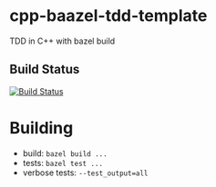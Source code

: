 # cpp-baazel-tdd-template
TDD in C++ with bazel build

## Build Status
[![Build Status](https://travis-ci.com/orieken/cpp-baazel-tdd-template.svg?branch=master)](https://travis-ci.com/orieken/cpp-baazel-tdd-template)

# Building
* build: `bazel build ...`
* tests: `bazel test ...`
* verbose tests: `--test_output=all`
